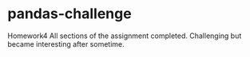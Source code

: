 # pandas-challenge
Homework4
All sections of the assignment completed.  Challenging but became interesting after sometime.
